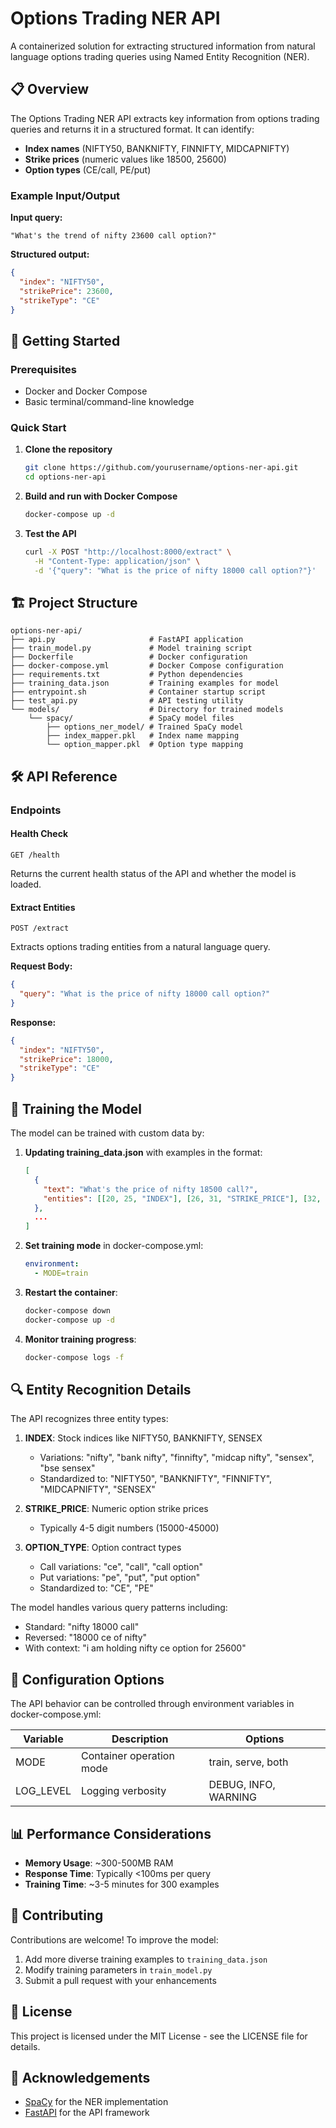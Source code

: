 # Options Trading NER API

A containerized solution for extracting structured information from natural language options trading queries using Named Entity Recognition (NER).

## 📋 Overview

The Options Trading NER API extracts key information from options trading queries and returns it in a structured format. It can identify:

- **Index names** (NIFTY50, BANKNIFTY, FINNIFTY, MIDCAPNIFTY)
- **Strike prices** (numeric values like 18500, 25600)
- **Option types** (CE/call, PE/put)

### Example Input/Output

**Input query:**

```
"What's the trend of nifty 23600 call option?"
```

**Structured output:**

```json
{
  "index": "NIFTY50",
  "strikePrice": 23600,
  "strikeType": "CE"
}
```

## 🚀 Getting Started

### Prerequisites

- Docker and Docker Compose
- Basic terminal/command-line knowledge

### Quick Start

1. **Clone the repository**

   ```bash
   git clone https://github.com/yourusername/options-ner-api.git
   cd options-ner-api
   ```

2. **Build and run with Docker Compose**

   ```bash
   docker-compose up -d
   ```

3. **Test the API**
   ```bash
   curl -X POST "http://localhost:8000/extract" \
     -H "Content-Type: application/json" \
     -d '{"query": "What is the price of nifty 18000 call option?"}'
   ```

## 🏗️ Project Structure

```
options-ner-api/
├── api.py                     # FastAPI application
├── train_model.py             # Model training script
├── Dockerfile                 # Docker configuration
├── docker-compose.yml         # Docker Compose configuration
├── requirements.txt           # Python dependencies
├── training_data.json         # Training examples for model
├── entrypoint.sh              # Container startup script
├── test_api.py                # API testing utility
└── models/                    # Directory for trained models
    └── spacy/                 # SpaCy model files
        ├── options_ner_model/ # Trained SpaCy model
        ├── index_mapper.pkl   # Index name mapping
        └── option_mapper.pkl  # Option type mapping
```

## 🛠️ API Reference

### Endpoints

#### Health Check

```
GET /health
```

Returns the current health status of the API and whether the model is loaded.

#### Extract Entities

```
POST /extract
```

Extracts options trading entities from a natural language query.

**Request Body:**

```json
{
  "query": "What is the price of nifty 18000 call option?"
}
```

**Response:**

```json
{
  "index": "NIFTY50",
  "strikePrice": 18000,
  "strikeType": "CE"
}
```

## 🧠 Training the Model

The model can be trained with custom data by:

1. **Updating training_data.json** with examples in the format:

   ```json
   [
     {
       "text": "What's the price of nifty 18500 call?",
       "entities": [[20, 25, "INDEX"], [26, 31, "STRIKE_PRICE"], [32, 36, "OPTION_TYPE"]]
     },
     ...
   ]
   ```

2. **Set training mode** in docker-compose.yml:

   ```yaml
   environment:
     - MODE=train
   ```

3. **Restart the container**:

   ```bash
   docker-compose down
   docker-compose up -d
   ```

4. **Monitor training progress**:
   ```bash
   docker-compose logs -f
   ```

## 🔍 Entity Recognition Details

The API recognizes three entity types:

1. **INDEX**: Stock indices like NIFTY50, BANKNIFTY, SENSEX

   - Variations: "nifty", "bank nifty", "finnifty", "midcap nifty", "sensex", "bse sensex"
   - Standardized to: "NIFTY50", "BANKNIFTY", "FINNIFTY", "MIDCAPNIFTY", "SENSEX"

2. **STRIKE_PRICE**: Numeric option strike prices

   - Typically 4-5 digit numbers (15000-45000)

3. **OPTION_TYPE**: Option contract types
   - Call variations: "ce", "call", "call option"
   - Put variations: "pe", "put", "put option"
   - Standardized to: "CE", "PE"

The model handles various query patterns including:

- Standard: "nifty 18000 call"
- Reversed: "18000 ce of nifty"
- With context: "i am holding nifty ce option for 25600"

## 🔧 Configuration Options

The API behavior can be controlled through environment variables in docker-compose.yml:

| Variable  | Description              | Options              |
| --------- | ------------------------ | -------------------- |
| MODE      | Container operation mode | train, serve, both   |
| LOG_LEVEL | Logging verbosity        | DEBUG, INFO, WARNING |

## 📊 Performance Considerations

- **Memory Usage**: ~300-500MB RAM
- **Response Time**: Typically <100ms per query
- **Training Time**: ~3-5 minutes for 300 examples

## 🤝 Contributing

Contributions are welcome! To improve the model:

1. Add more diverse training examples to `training_data.json`
2. Modify training parameters in `train_model.py`
3. Submit a pull request with your enhancements

## 📄 License

This project is licensed under the MIT License - see the LICENSE file for details.

## 👏 Acknowledgements

- [SpaCy](https://spacy.io/) for the NER implementation
- [FastAPI](https://fastapi.tiangolo.com/) for the API framework
